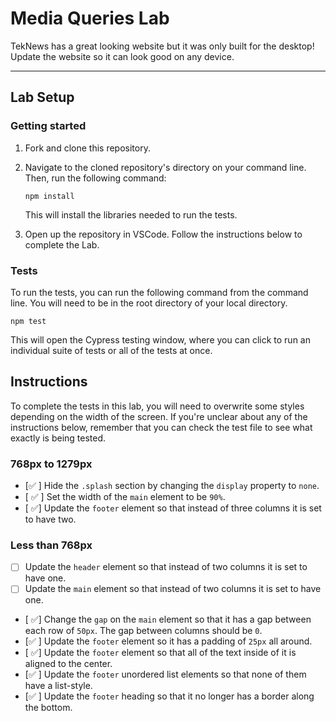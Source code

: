 # Media Queries Lab

TekNews has a great looking website but it was only built for the desktop! Update the website so it can look good on any device.

---

## Lab Setup

### Getting started

1. Fork and clone this repository.

1. Navigate to the cloned repository's directory on your command line. Then, run the following command:

   ```
   npm install
   ```

   This will install the libraries needed to run the tests.

1. Open up the repository in VSCode. Follow the instructions below to complete the Lab.

### Tests

To run the tests, you can run the following command from the command line. You will need to be in the root directory of your local directory.

```
npm test
```

This will open the Cypress testing window, where you can click to run an individual suite of tests or all of the tests at once.

## Instructions

To complete the tests in this lab, you will need to overwrite some styles depending on the width of the screen. If you're unclear about any of the instructions below, remember that you can check the test file to see what exactly is being tested.

### 768px to 1279px

- [✅ ] Hide the `.splash` section by changing the `display` property to `none`.
- [ ✅ ] Set the width of the `main` element to be `90%`.
- [ ✅] Update the `footer` element so that instead of three columns it is set to have two.

### Less than 768px

- [ ] Update the `header` element so that instead of two columns it is set to have one.
- [ ] Update the `main` element so that instead of two columns it is set to have one.
- [ ✅] Change the `gap` on the `main` element so that it has a gap between each row of `50px`. The gap between columns should be `0`.
- [✅ ] Update the `footer` element so it has a padding of `25px` all around.
- [ ✅] Update the `footer` element so that all of the text inside of it is aligned to the center.
- [✅ ] Update the `footer` unordered list elements so that none of them have a list-style.
- [✅ ] Update the `footer` heading so that it no longer has a border along the bottom.
